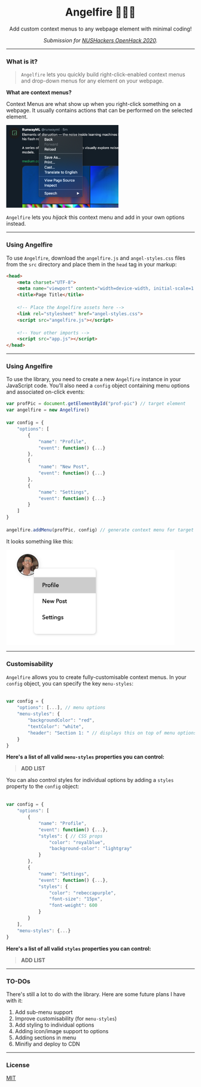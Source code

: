<h1 align="center">Angelfire 👼🏻🔥</h1>
<p align="center">Add custom context menus to any webpage element with minimal coding!</p>
<p align="center"><i>Submission for <a href="https://openhack.nushackers.org/">NUSHackers OpenHack 2020</a>.</i></p>

---

### What is it?

> `Angelfire` lets you quickly build right-click-enabled context menus and drop-down menus for any element on your webpage. 

**What are context menus?**

Context Menus are what show up when you right-click something on a webpage. It usually contains actions that can be performed on the selected element.

<img src="assets/context-menu.png" alt="c-menu" width="300px">

`Angelfire` lets you *hijack* this context menu and add in your own options instead.

---

### Using Angelfire

To use `Angelfire`, download the `angelfire.js` and `angel-styles.css` files from the `src` directory and place them in the `head` tag in your markup:

```html
<head>
	<meta charset="UTF-8">
	<meta name="viewport" content="width=device-width, initial-scale=1.0">
	<title>Page Title</title>
	
	<!-- Place the Angelfire assets here -->
	<link rel="stylesheet" href="angel-styles.css">
	<script src="angelfire.js"></script>
	
	<!-- Your other imports -->
	<script src="app.js"></script>
</head>
```

---

### Using Angelfire

To use the library, you need to create a new `Angelfire` instance in your JavaScript code. You'll also need a `config` object containing menu options and associated on-click events:

```javascript
var profPic = document.getElementById("prof-pic") // target element 
var angelfire = new Angelfire()

var config = {
	"options": [
		{
			"name": "Profile",
			"event": function() {...}
		},
		{
			"name": "New Post",
			"event": function() {...}
		},
		{
			"name": "Settings",
			"event": function() {...}
		}
	]
}

angelfire.addMenu(profPic, config) // generate context menu for target element
```

It looks something like this:

<img src="assets/demo-pic.jpeg" width="450px" alt="demo-pic">

---

### Customisability

`Angelfire` allows you to create fully-customisable context menus. In your `config` object, you can specify the key `menu-styles`:

```javascript

var config = {
	"options": [...], // menu options
	"menu-styles": {
		"backgroundColor": "red",
		"textColor": "white",
		"header": "Section 1: " // displays this on top of menu options
	}
}

```

**Here's a list of all valid `menu-styles` properties you can control:**

> **ADD LIST**

You can also control styles for individual options by adding a `styles` property to the `config` object:

```javascript

var config = {
	"options": [
		{
			"name": "Profile",
			"event": function() {...},
			"styles": { // CSS props
				"color": "royalblue",
				"background-color": "lightgray"
			}
		},
		{
			"name": "Settings",
			"event": function() {...},
			"styles": { 
				"color": "rebeccapurple",
				"font-size": "15px",
				"font-weight": 600
			}
		}
	],
	"menu-styles": {...}
}

```

**Here's a list of all valid `styles` properties you can control:**

> **ADD LIST**

---

### TO-DOs

There's still a lot to do with the library. Here are some future plans I have with it:

1. Add sub-menu support
2. Improve customisability (for `menu-styles`)
3. Add styling to individual options
4. Adding icon/image support to options
5. Adding sections in menu
6. Minifiy and deploy to CDN

---

### License

[MIT](https://github.com/rish-16/Angelfire/blob/master/LICENSE)